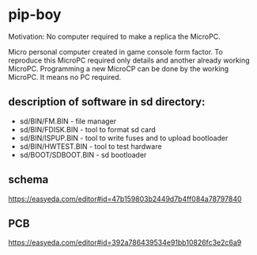 # pip-boy

Motivation:
No computer required to make a replica the MicroPC.

Micro personal computer created in game console form factor.
To reproduce this MicroPC required only details and another already working MicroPC.
Programming a new MicroCP can be done by the working MicroPC.
It means no PC required.

## description of software in sd directory: ##

- sd/BIN/FM.BIN - file manager
- sd/BIN/FDISK.BIN - tool to format sd card
- sd/BIN/ISPUP.BIN - tool to write fuses and to upload bootloader
- sd/BIN/HWTEST.BIN - tool to test hardware
- sd/BOOT/SDBOOT.BIN - sd bootloader

## schema ##

https://easyeda.com/editor#id=47b159803b2449d7b4ff084a78797840

## PCB ##

https://easyeda.com/editor#id=392a786439534e91bb10826fc3e2c6a9

